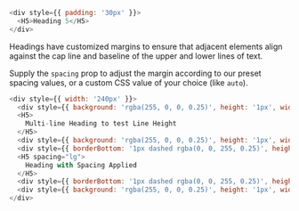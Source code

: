 ```javascript
<div style={{ padding: '30px' }}>
  <H5>Heading 5</H5>
</div>
```

Headings have customized margins to ensure that adjacent elements align against the cap line and baseline of the upper and lower lines of text.

Supply the `spacing` prop to adjust the margin according to our preset spacing values, or a custom CSS value of your choice (like `auto`).

```javascript
<div style={{ width: '240px' }}>
  <div style={{ background: 'rgba(255, 0, 0, 0.25)', height: '1px', width: '240px' }} />
  <H5>
    Multi-line Heading to test Line Height
  </H5>
  <div style={{ background: 'rgba(255, 0, 0, 0.25)', height: '1px', width: '240px' }} />
  <div style={{ borderBottom: '1px dashed rgba(0, 0, 255, 0.25)', height: '1px', width: '240px', position: 'relative', top: '30px' }} />
  <H5 spacing="lg">
    Heading with Spacing Applied
  </H5>
  <div style={{ borderBottom: '1px dashed rgba(0, 0, 255, 0.25)', height: '1px', width: '240px', position: 'relative', bottom: '30px' }} />
  <div style={{ background: 'rgba(255, 0, 0, 0.25)', height: '1px', width: '240px' }} />
</div>
```
